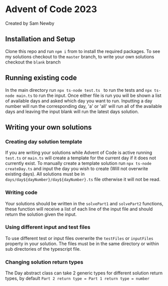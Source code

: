 # Advent of Code 2023

Created by Sam Newby

## Installation and Setup

Clone this repo and run `npm i` from to install the required packages. To see my solutions checkout to the `master` branch, to write your own solutions checkout the `blank` branch

## Running existing code

In the main directory run `npx ts-node test.ts ` to run the tests and `npx ts-node main.ts` to run the input. Once either file is run you will be shown a list of available days and asked which day you want to run. Inputting a day number will run the corresponding day, 'a' or 'all' will run all of the available days and leaving the input blank will run the latest days solution.

## Writing your own solutions

### Creating day solution template

If you are writing your solutions while Advent of Code is active running `test.ts` or `main.ts` will create a template for the current day if it does not currently exist. To manually create a template solution run `npx ts-node createDay.ts` and input the day you wish to create (Will not overwrite existing days). All solutions must be in `days/day${dayNumber}/day${dayNumber}.ts` file otherwise it will not be read.

### Writing code

Your solutions should be written in the `solvePart1` and `solvePart2` functions, these function will receive a list of each line of the input file and should return the solution given the input.

### Using different input and test files

To use different test or input files overwrite the `testFiles` or `inputFiles` property in your solution. The files must be in the same directory or within sub directories of the typescript file.

### Changing solution return types

The Day abstract class can take 2 generic types for different solution return types, by default `Part 2 return type = Part 1 return type = number`
